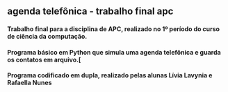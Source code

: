 ## agenda telefônica - trabalho final apc
#### Trabalho final para a disciplina de APC, realizado no 1º período do curso de ciência da computação. 
#### Programa básico em Python que simula uma agenda telefônica e guarda os contatos em arquivo.[
#### Programa codificado em dupla, realizado pelas alunas Lívia Lavynia e Rafaella Nunes
